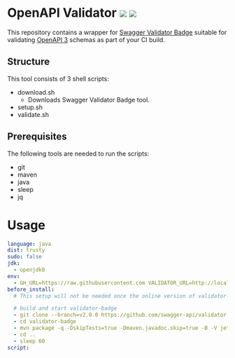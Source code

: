 # OpenAPI Validator [![](https://travis-ci.org/mcupak/oas-validator.svg?branch=develop)](https://travis-ci.org/mcupak/oas-validator) [![](https://img.shields.io/badge/license-Apache%202-blue.svg)](https://raw.githubusercontent.com/mcupak/oas-validator/develop/LICENSE)

This repository contains a wrapper for [Swagger Validator Badge](https://github.com/swagger-api/validator-badge) suitable for validating [OpenAPI 3](https://github.com/OAI/OpenAPI-Specification) schemas as part of your CI build.

## Structure

This tool consists of 3 shell scripts:
- download.sh
    - Downloads Swagger Validator Badge tool.
- setup.sh
- validate.sh

## Prerequisites

The following tools are needed to run the scripts:

- git
- maven
- java
- sleep
- jq

# Usage

```yaml
language: java
dist: trusty
sudo: false
jdk:
  - openjdk8
env:
  - GH_URL=https://raw.githubusercontent.com VALIDATOR_URL=http://localhost:8080/validator/debug?url FILE_TO_VALIDATE=service-info.yaml URL_TO_VALIDATE=$GH_URL/${TRAVIS_PULL_REQUEST_SLUG:-$TRAVIS_REPO_SLUG}/${TRAVIS_PULL_REQUEST_BRANCH:-$TRAVIS_BRANCH}/$FILE_TO_VALIDATE
before_install:
  # This setup will not be needed once the online version of validator-badge supports OAS 3.0. Until then we'll need to set up a local version.

  # build and start validator-badge
  - git clone --branch=v2.0.0 https://github.com/swagger-api/validator-badge.git
  - cd validator-badge
  - mvn package -q -DskipTests=true -Dmaven.javadoc.skip=true -B -V jetty:run &
  - cd ..
  - sleep 60
script:
```